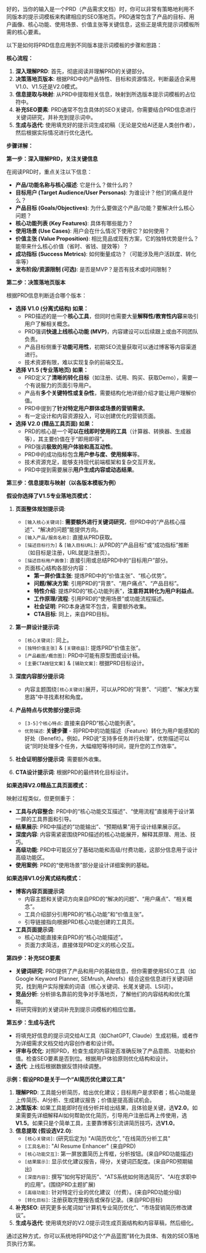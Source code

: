 好的，当你的输入是一个PRD（产品需求文档）时，你可以非常有策略地利用不同版本的提示词模板来构建相应的SEO落地页。PRD通常包含了产品的目标、用户画像、核心功能、使用场景、价值主张等关键信息，这些正是填充提示词模板所需的核心要素。

以下是如何将PRD信息应用到不同版本提示词模板的步骤和思路：

**核心流程：**

1.  **深入理解PRD**: 首先，彻底阅读并理解PRD的关键部分。
2.  **决策落地页版本**: 根据PRD中的产品特性、目标和资源情况，判断最适合采用V1.0、V1.5还是V2.0模式。
3.  **信息提取与映射**: 从PRD中提取相关信息，映射到所选版本提示词模板的占位符中。
4.  **补充SEO要素**: PRD通常不包含具体的SEO关键词，你需要结合PRD信息进行关键词研究，并补充到提示词中。
5.  **生成与迭代**: 使用填充好的提示词生成初稿（无论是交给AI还是人类创作者），然后根据实际情况进行优化迭代。

**步骤详解：**

**第一步：深入理解PRD，关注关键信息**

在阅读PRD时，重点关注以下信息：

*   **产品/功能名称与核心描述**: 它是什么？做什么的？
*   **目标用户 (Target Audience/User Personas)**: 为谁设计？他们的痛点是什么？
*   **产品目标 (Goals/Objectives)**: 为什么要做这个产品/功能？要解决什么核心问题？
*   **核心功能列表 (Key Features)**: 具体有哪些能力？
*   **使用场景 (Use Cases)**: 用户会在什么情况下使用它？如何使用？
*   **价值主张 (Value Proposition)**: 相比竞品或现有方案，它的独特优势是什么？能带来什么核心价值（省时、省钱、提效等）？
*   **成功指标 (Success Metrics)**: 如何衡量成功？（可能涉及用户活跃度、转化率等）
*   **发布阶段/资源限制 (可选)**: 是否是MVP？是否有技术或时间限制？

**第二步：决策落地页版本**

根据PRD信息判断适合哪个版本：

*   **选择 V1.0 (分离式结构) 如果：**
    *   PRD描述的是一个**核心工具**，但同时也需要大量**解释性/教育性内容**来吸引用户了解相关概念。
    *   PRD强调**快速上线核心功能 (MVP)**，内容建设可以后续跟上或由不同团队负责。
    *   产品目标侧重于**功能可用性**，初期SEO流量获取可以通过博客等内容渠道进行。
    *   技术资源有限，难以实现复杂的前端交互。
*   **选择 V1.5 (专业落地页) 如果：**
    *   PRD定义了**清晰的转化目标**（如注册、试用、购买、获取Demo），需要一个有说服力的页面引导用户。
    *   产品有**多个关键特性或复杂性**，需要结构化地详细介绍才能让用户理解价值。
    *   PRD中提到了**针对特定用户群体或场景的营销需求**。
    *   有一定设计和内容资源投入，可以创建优化的营销页面。
*   **选择 V2.0 (精品工具页面) 如果：**
    *   PRD的核心是一个**可以在线即时使用的工具**（计算器、转换器、生成器等），其主要价值在于“即用即得”。
    *   PRD强调**极致的用户体验和高互动性**。
    *   PRD中的成功指标包含**用户参与度、使用频率**等。
    *   技术资源充足，能够支持现代前端框架和复杂交互开发。
    *   PRD中提到需要展示**用户生成内容或动态结果**。

**第三步：信息提取与映射（以各版本模板为例）**

**假设你选择了V1.5专业落地页模式：**

1.  **页面整体规划提示词**:
    *   `[输入核心关键词]`: **需要额外进行关键词研究**，但PRD中的“产品核心描述”、“解决的问题”能提供方向。
    *   `[输入产品/服务名称]`: 直接从PRD获取。
    *   `[描述目标行为]` & `[输入目标URL]`: 从PRD的“产品目标”或“成功指标”推断（如目标是注册，URL就是注册页）。
    *   `[描述目标用户画像]`: 直接引用或总结PRD中的“目标用户”部分。
    *   页面核心结构各部分内容：
        *   **第一屏价值主张**: 提炼PRD中的“价值主张”、“核心优势”。
        *   **问题/解决方案**: 引用PRD的“背景”、“用户痛点”、“产品目标”。
        *   **特性介绍**: 提炼PRD的“核心功能列表”，**注意将其转化为用户利益点**。
        *   **工作原理/流程**: 引用PRD的“使用场景”或功能流程描述。
        *   **社会证明**: PRD本身通常不包含，需要额外收集。
        *   **CTA目标**: 同上，来自PRD目标。

2.  **第一屏设计提示词**:
    *   `[核心关键词]`: 同上。
    *   `[独特价值主张]` & `[关键收益]`: 提炼PRD“价值主张”。
    *   `[产品截图/概念图]`: PRD中可能有原型图或设计稿。
    *   `[主要CTA按钮文案]` & `[辅助文案]`: 根据PRD目标设计。

3.  **深度内容部分提示词**:
    *   内容主题围绕`[核心关键词]`展开，可以从PRD的“背景”、“问题”、“解决方案思路”中寻找素材和角度。

4.  **产品特点与优势部分提示词**:
    *   `[3-5]个核心特点`: 直接来自PRD“核心功能列表”。
    *   `优势描述`: **关键步骤** - 将PRD中的功能描述（Feature）转化为用户能感知的好处（Benefit）。例如，PRD说“支持多任务并行处理”，优势描述可以说“同时处理多个任务，大幅缩短等待时间，提升您的工作效率”。

5.  **社会证明部分提示词**: 需要额外收集。

6.  **CTA设计提示词**: 根据PRD的最终转化目标设计。

**如果选择V2.0精品工具页面模式：**

映射过程类似，但更侧重于：

*   **工具与内容整合**: PRD中的“核心功能交互描述”、“使用流程”直接用于设计第一屏的工具界面和引导。
*   **结果展示**: PRD中描述的“功能输出”、“预期结果”用于设计结果展示区。
*   **深度内容**: 内容需紧密围绕PRD描述的核心功能展开，解释其原理、用法、技巧。
*   **高级功能**: PRD中可能区分了基础功能和高级/付费功能，这部分信息用于设计高级功能区。
*   **使用案例**: PRD的“使用场景”部分是设计详细案例的基础。

**如果选择V1.0分离式结构模式：**

*   **博客内容页面提示词**:
    *   内容主题和关键词方向来自PRD的“解决的问题”、“用户痛点”、“相关概念”。
    *   工具介绍部分引用PRD的“核心功能”和“价值主张”。
    *   引导链接指向根据PRD核心功能创建的工具页。
*   **工具页面提示词**:
    *   核心功能直接来自PRD的“核心功能描述”。
    *   页面力求简洁，直接体现PRD定义的核心交互。

**第四步：补充SEO要素**

*   **关键词研究**: PRD提供了产品和用户的基础信息，但你需要使用SEO工具（如Google Keyword Planner, SEMrush, Ahrefs）结合这些信息进行关键词研究，找到用户实际搜索的词语（核心关键词、长尾关键词、LSI词）。
*   **竞品分析**: 分析排名靠前的竞争对手落地页，了解他们的内容结构和优化策略。
*   将研究得到的关键词补充到提示词模板的相应位置。

**第五步：生成与迭代**

*   将填充好信息的提示词交给AI工具（如ChatGPT, Claude）生成初稿，或者作为详细需求文档交给内容创作者和设计师。
*   **评审与优化**: 对照PRD，检查生成的内容是否准确反映了产品意图、功能和价值。检查SEO要素是否到位。根据用户体验原则优化结构和设计。
*   **迭代**: 上线后根据数据反馈持续调整。

**示例：假设PRD是关于一个“AI简历优化建议工具”**

1.  **理解PRD**: 工具能分析简历，给出优化建议；目标用户是求职者；核心功能是上传简历、AI分析、生成建议报告；价值是提高面试机会。
2.  **决策版本**: 如果工具能即时在线分析并给出结果，且体验是关键，选**V2.0**。如果需要先详细解释AI如何帮助优化简历，引导用户注册后再上传使用，选**V1.5**。如果只是个简单工具，主要靠博客引流讲简历技巧，选**V1.0**。
3.  **信息提取 (假设选V2.0)**:
    *   `[核心关键词]`: (研究后定为) "AI简历优化", "在线简历分析工具"
    *   `[工具名称]`: "AI Resume Enhancer" (来自PRD)
    *   `[核心功能交互]`: 第一屏放置简历上传框，分析按钮。(来自PRD功能描述)
    *   `[结果展示]`: 显示优化建议报告，得分，关键词匹配度。(来自PRD预期输出)
    *   `[深度内容]`: 撰写“如何写好简历”、“ATS系统如何筛选简历”、“AI在求职中的应用”。(围绕PRD主题扩展)
    *   `[高级功能]`: 针对特定行业的优化建议（付费）。(来自PRD功能分级)
    *   `[转化目标]`: 注册获取完整报告或保存记录。(来自PRD目标)
4.  **补充SEO**: 研究更多长尾词如“计算机专业简历优化”、“市场营销简历修改建议”。
5.  **生成与迭代**: 使用填充好的V2.0提示词生成页面结构和内容草稿，然后细化。

通过这种方式，你可以系统地将PRD这个“产品蓝图”转化为具体、有效的SEO落地页执行方案。